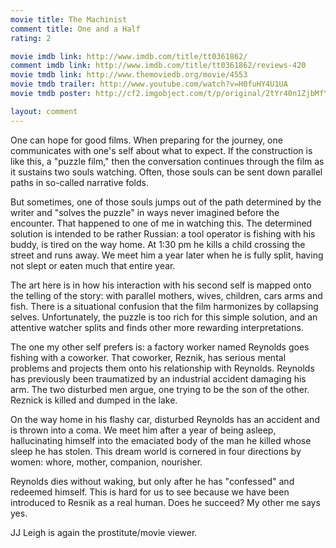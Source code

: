 ```yaml
---
movie title: The Machinist
comment title: One and a Half
rating: 2

movie imdb link: http://www.imdb.com/title/tt0361862/
comment imdb link: http://www.imdb.com/title/tt0361862/reviews-420
movie tmdb link: http://www.themoviedb.org/movie/4553
movie tmdb trailer: http://www.youtube.com/watch?v=H0fuHY4U1UA
movie tmdb poster: http://cf2.imgobject.com/t/p/original/2tYr40n1ZjbMfYq20ieiAPsSe5.jpg

layout: comment
---
```


One can hope for good films. When preparing for the journey, one communicates with one's self about what to expect. If the construction is like this, a "puzzle film," then the conversation continues through the film as it sustains two souls watching. Often, those souls can be sent down parallel paths in so-called narrative folds.

But sometimes, one of those souls jumps out of the path determined by the writer and "solves the puzzle" in ways never imagined before the encounter. That happened to one of me in watching this. The determined solution is intended to be rather Russian: a tool operator is fishing with his buddy, is tired on the way home. At 1:30 pm he kills a child crossing the street and runs away. We meet him a year later when he is fully split, having not slept or eaten much that entire year. 

The art here is in how his interaction with his second self is mapped onto the telling of the story: with parallel mothers, wives, children, cars arms and fish. There is a situational confusion that the film harmonizes by collapsing selves. Unfortunately, the puzzle is too rich for this simple solution, and an attentive watcher splits and finds other more rewarding interpretations.

The one my other self prefers is: a factory worker named Reynolds goes fishing with a coworker. That coworker, Reznik, has serious mental problems and projects them onto his relationship with Reynolds. Reynolds has previously been traumatized by an industrial accident damaging his arm. The two disturbed men argue, one trying to be the son of the other. Reznick is killed and dumped in the lake.

On the way home in his flashy car, disturbed Reynolds has an accident and is thrown into a coma. We meet him after a year of being asleep, hallucinating himself into the emaciated body of the man he killed whose sleep he has stolen. This dream world is cornered in four directions by women: whore, mother, companion, nourisher. 

Reynolds dies without waking, but only after he has "confessed" and redeemed himself. This is hard for us to see because we have been introduced to Resnik as a real human. Does he succeed? My other me says yes.

JJ Leigh is again the prostitute/movie viewer.